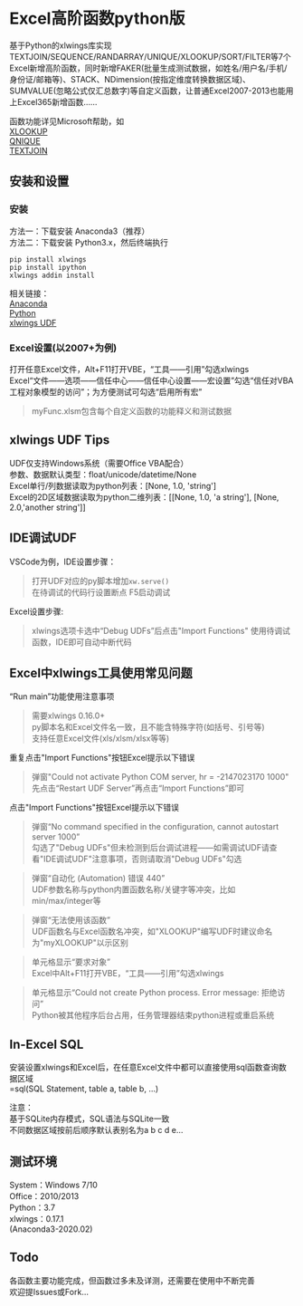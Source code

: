 # Excel高阶函数python版  
基于Python的xlwings库实现TEXTJOIN/SEQUENCE/RANDARRAY/UNIQUE/XLOOKUP/SORT/FILTER等7个Excel新增高阶函数，同时新增FAKER(批量生成测试数据，如姓名/用户名/手机/身份证/邮箱等)、STACK、NDimension(按指定维度转换数据区域)、SUMVALUE(忽略公式仅汇总数字)等自定义函数，让普通Excel2007-2013也能用上Excel365新增函数……  

函数功能详见Microsoft帮助，如  
[XLOOKUP](https://support.microsoft.com/zh-cn/office/xlookup-%E5%87%BD%E6%95%B0-b7fd680e-6d10-43e6-84f9-88eae8bf5929)  
[QNIQUE](https://support.microsoft.com/zh-cn/office/unique-%E5%87%BD%E6%95%B0-c5ab87fd-30a3-4ce9-9d1a-40204fb85e1e)  
[TEXTJOIN](https://support.microsoft.com/zh-cn/office/textjoin-%E5%87%BD%E6%95%B0-357b449a-ec91-49d0-80c3-0e8fc845691c)  

## 安装和设置  
### 安装  
方法一：下载安装 Anaconda3（推荐）  
方法二：下载安装 Python3.x，然后终端执行  
```  
pip install xlwings  
pip install ipython  
xlwings addin install  
```

相关链接：  
[Anaconda](https://www.anaconda.com/distribution/#download-section)  
[Python](https://www.python.org/downloads/windows/)  
[xlwings UDF](https://docs.xlwings.org/zh_CN/latest/udfs.html)  

### Excel设置(以2007+为例)   
打开任意Excel文件，Alt+F11打开VBE，“工具——引用”勾选xlwings  
Excel“文件——选项——信任中心——信任中心设置——宏设置”勾选“信任对VBA工程对象模型的访问”；为方便测试可勾选“启用所有宏”   

> myFunc.xlsm包含每个自定义函数的功能释义和测试数据  

## xlwings UDF Tips  
UDF仅支持Windows系统（需要Office VBA配合）  
参数、数据默认类型：float/unicode/datetime/None  
Excel单行/列数据读取为python列表：[None, 1.0, 'string']  
Excel的2D区域数据读取为python二维列表：[[None, 1.0, 'a string'], [None, 2.0,'another string']]  

## IDE调试UDF  
VSCode为例，IDE设置步骤： 
> 打开UDF对应的py脚本增加```xw.serve() ```  
> 在待调试的代码行设置断点 
> F5启动调试  

Excel设置步骤:  
> xlwings选项卡选中“Debug UDFs”后点击"Import Functions" 
> 使用待调试函数，IDE即可自动中断代码  

## Excel中xlwings工具使用常见问题  
“Run main”功能使用注意事项  
> 需要xlwings 0.16.0+  
> py脚本名和Excel文件名一致，且不能含特殊字符(如括号、引号等)  
> 支持任意Excel文件(xls/xlsm/xlsx等等)  

重复点击"Import Functions"按钮Excel提示以下错误  
> 弹窗"Could not activate Python COM server, hr = -2147023170 1000"  
> 先点击“Restart UDF Server”再点击“Import Functions”即可 

点击"Import Functions"按钮Excel提示以下错误  
> 弹窗“No command specified in the configuration, cannot autostart server 1000”   
> 勾选了"Debug UDFs"但未检测到后台调试进程——如需调试UDF请查看"IDE调试UDF"注意事项，否则请取消"Debug UDFs"勾选   

> 弹窗“自动化 (Automation) 错误 440”  
> UDF参数名称与python内置函数名称/关键字等冲突，比如min/max/integer等  

> 弹窗“无法使用该函数”  
> UDF函数名与Excel函数名冲突，如"XLOOKUP"编写UDF时建议命名为"myXLOOKUP"以示区别  

> 单元格显示“要求对象”  
> Excel中Alt+F11打开VBE，“工具——引用”勾选xlwings  

> 单元格显示“Could not create Python process. Error message: 拒绝访问”   
> Python被其他程序后台占用，任务管理器结束python进程或重启系统  

## In-Excel SQL  
安装设置xlwings和Excel后，在任意Excel文件中都可以直接使用sql函数查询数据区域  
=sql(SQL Statement, table a, table b, ...)  

注意：  
基于SQLite内存模式，SQL语法与SQLite一致  
不同数据区域按前后顺序默认表别名为a b c d e…  

## 测试环境  
System：Windows 7/10  
Office：2010/2013  
Python：3.7  
xlwings：0.17.1  
(Anaconda3-2020.02)  

## Todo  
各函数主要功能完成，但函数过多未及详测，还需要在使用中不断完善  
欢迎提Issues或Fork...

